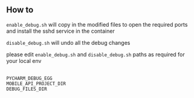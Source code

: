 ## How to

`enable_debug.sh` will copy in the modified files to open the required ports and install the sshd service in the container

`disable_debug.sh` will undo all the debug changes

please edit `enable_debug.sh` and `disable_debug.sh` paths as required for your local env<br><br>

`PYCHARM_DEBUG_EGG`<br>
`MOBILE_API_PROJECT_DIR`<br>
`DEBUG_FILES_DIR`
